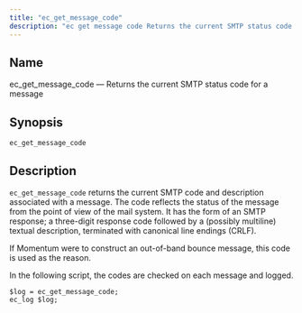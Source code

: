 ```yaml
---
title: "ec_get_message_code"
description: "ec get message code Returns the current SMTP status code for a message ec get message code ec get message code returns the current SMTP code and description associated with a message The code reflects the status of the message from the point of view of the mail system It..."
---
```


<a name="sieve.ref.ec_get_message_code"></a> 
## Name

ec_get_message_code — Returns the current SMTP status code for a message

## Synopsis

`ec_get_message_code`

<a name="idp29608832"></a> 
## Description

`ec_get_message_code` returns the current SMTP code and description associated with a message. The code reflects the status of the message from the point of view of the mail system. It has the form of an SMTP response; a three-digit response code followed by a (possibly multiline) textual description, terminated with canonical line endings (CRLF).

If Momentum were to construct an out-of-band bounce message, this code is used as the reason.

In the following script, the codes are checked on each message and logged.

<a name="example.ec_get_message_code"></a> 


```
$log = ec_get_message_code;
ec_log $log;
```